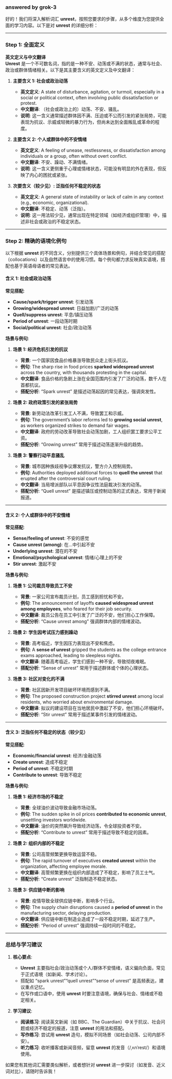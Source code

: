 ### answered by grok-3
好的！我们将深入解析词汇 **unrest**，按照您要求的步骤，从多个维度为您提供全面的学习内容。以下是对 **unrest** 的详细分析：

---

### Step 1: 全面定义

**英文定义与中文翻译**  
**Unrest** 是一个不可数名词，指的是一种不安、动荡或不满的状态，通常与社会、政治或群体情绪相关。以下是其主要含义的英文定义及中文翻译：

1. **主要含义 1: 社会或政治动荡**  
   - **英文定义**: A state of disturbance, agitation, or turmoil, especially in a social or political context, often involving public dissatisfaction or protest.  
   - **中文翻译**: （社会或政治上的）动荡、不安、骚乱。  
   - **说明**: 这一含义通常描述群体因不满、压迫或不公而引发的紧张局势，可能表现为抗议、示威或轻微的暴力行为，但尚未达到全面叛乱或革命的程度。

2. **主要含义 2: 个人或群体中的不安情绪**  
   - **英文定义**: A feeling of unease, restlessness, or dissatisfaction among individuals or a group, often without overt conflict.  
   - **中文翻译**: 不安、躁动、不满情绪。  
   - **说明**: 这一含义更侧重于心理或情绪状态，可能没有明显的外在表现，但反映了内心的困扰或紧张。

3. **次要含义（较少见）: 泛指任何不稳定的状态**  
   - **英文定义**: A general state of instability or lack of calm in any context (e.g., economic, organizational).  
   - **中文翻译**: 不稳定、动荡（泛指）。  
   - **说明**: 这一用法较少见，通常出现在特定领域（如经济或组织管理）中，描述非社会或政治的不稳定状态。

---

### Step 2: 精确的语境化例句

以下根据 **unrest** 的不同含义，分别提供三个具体场景和例句，并结合常见的搭配（collocations）以及自然语言中的使用习惯。每个例句都力求反映真实语境，搭配也基于英语母语者的常见表达。

#### 含义 1: 社会或政治动荡  
**常见搭配**:  
- **Cause/spark/trigger unrest**: 引发动荡  
- **Growing/widespread unrest**: 日益加剧/广泛的动荡  
- **Quell/suppress unrest**: 平息/镇压动荡  
- **Period of unrest**: 一段动荡时期  
- **Social/political unrest**: 社会/政治动荡  

**场景与例句**:

1. **场景 1: 经济危机引发的抗议**  
   - **背景**: 一个国家因食品价格暴涨导致民众走上街头抗议。  
   - **例句**: The sharp rise in food prices **sparked widespread unrest** across the country, with thousands protesting in the capital.  
   - **中文翻译**: 食品价格的急剧上涨在全国范围内引发了广泛的动荡，数千人在首都抗议。  
   - **搭配分析**: “Spark unrest” 是描述动荡起因的常见表达，强调突发性。

2. **场景 2: 政府政策引发的紧张局势**  
   - **背景**: 新劳动法改革引发工人不满，导致罢工和示威。  
   - **例句**: The government’s labor reforms led to **growing social unrest**, as workers organized strikes to demand fair wages.  
   - **中文翻译**: 政府的劳动改革导致社会动荡加剧，工人组织罢工要求公平工资。  
   - **搭配分析**: “Growing unrest” 常用于描述动荡逐渐升级的趋势。

3. **场景 3: 警察行动平息骚乱**  
   - **背景**: 城市因种族歧视争议爆发抗议，警方介入控制局势。  
   - **例句**: Authorities deployed additional forces to **quell the unrest** that erupted after the controversial court ruling.  
   - **中文翻译**: 当局增派部队以平息因争议性法庭裁决引发的动荡。  
   - **搭配分析**: “Quell unrest” 是描述镇压或控制动荡的正式表达，常用于新闻报道。

---

#### 含义 2: 个人或群体中的不安情绪  
**常见搭配**:  
- **Sense/feeling of unrest**: 不安的感觉  
- **Cause unrest (among)**: 在…中引起不安  
- **Underlying unrest**: 潜在的不安  
- **Emotional/psychological unrest**: 情绪/心理上的不安  
- **Stir unrest**: 激起不安  

**场景与例句**:

1. **场景 1: 公司裁员导致员工不安**  
   - **背景**: 一家公司宣布裁员计划，员工感到担忧和不安。  
   - **例句**: The announcement of layoffs **caused widespread unrest among employees**, who feared for their job security.  
   - **中文翻译**: 裁员公告在员工中引发了广泛的不安，他们担心工作保障。  
   - **搭配分析**: “Cause unrest among” 强调群体内部的情绪波动。

2. **场景 2: 学生因考试压力感到躁动**  
   - **背景**: 高考临近，学生因压力表现出不安和焦虑。  
   - **例句**: A **sense of unrest** gripped the students as the college entrance exams approached, leading to sleepless nights.  
   - **中文翻译**: 随着高考临近，学生们感到一种不安，导致彻夜难眠。  
   - **搭配分析**: “Sense of unrest” 常用于描述群体或个体的心理状态。

3. **场景 3: 社区对变化的不满**  
   - **背景**: 社区因新开发项目破坏环境而感到不满。  
   - **例句**: The proposed construction project **stirred unrest** among local residents, who worried about environmental damage.  
   - **中文翻译**: 拟议的建设项目在当地居民中激起了不安，他们担心环境破坏。  
   - **搭配分析**: “Stir unrest” 常用于描述某事件引发的情绪波动。

---

#### 含义 3: 泛指任何不稳定的状态（较少见）  
**常见搭配**:  
- **Economic/financial unrest**: 经济/金融动荡  
- **Create unrest**: 造成不稳定  
- **Period of unrest**: 不稳定时期  
- **Contribute to unrest**: 导致不稳定  

**场景与例句**:

1. **场景 1: 经济市场的不稳定**  
   - **背景**: 全球油价波动导致金融市场动荡。  
   - **例句**: The sudden spike in oil prices **contributed to economic unrest**, unsettling investors worldwide.  
   - **中文翻译**: 油价的突然飙升导致经济动荡，令全球投资者不安。  
   - **搭配分析**: “Contribute to unrest” 常用于描述导致不稳定的因素。

2. **场景 2: 组织内部的不稳定**  
   - **背景**: 公司高管频繁更换导致运营不稳。  
   - **例句**: The rapid turnover of executives **created unrest** within the organization, affecting employee morale.  
   - **中文翻译**: 高管频繁更换在组织内部造成了不稳定，影响了员工士气。  
   - **搭配分析**: “Create unrest” 泛指制造不稳定状态。

3. **场景 3: 供应链中断的影响**  
   - **背景**: 疫情导致全球供应链中断，影响多个行业。  
   - **例句**: The supply chain disruptions caused a **period of unrest** in the manufacturing sector, delaying production.  
   - **中文翻译**: 供应链中断在制造业造成了一段不稳定时期，延迟了生产。  
   - **搭配分析**: “Period of unrest” 强调持续一段时间的不稳定。

---

### 总结与学习建议  
1. **核心要点**:  
   - **Unrest** 主要指社会/政治动荡或个人/群体不安情绪，语义偏向负面，常见于正式语境（如新闻、学术讨论）。  
   - 搭配如 “spark unrest”“quell unrest”“sense of unrest” 是高频表达，建议重点记忆。  
   - 在写作或口语中，使用 **unrest** 时要注意语境，确保与社会、情绪或不稳定相关。

2. **学习建议**:  
   - **阅读练习**: 阅读英文新闻（如 BBC、The Guardian）中关于抗议、社会问题或经济不稳定的报道，注意 **unrest** 的用法和搭配。  
   - **写作练习**: 尝试用 **unrest** 造句，模拟不同场景（如社会动荡、公司内部不安）。  
   - **听力练习**: 收听播客或新闻音频，留意 **unrest** 的发音（/ˌʌnˈrest/）和语境使用。  

如果您有其他词汇需要类似解析，或者想针对 **unrest** 进一步探讨（如发音、近义词对比），请随时告诉我！